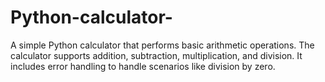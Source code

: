 # Python-calculator-
A simple Python calculator that performs basic arithmetic operations. 
The calculator supports addition, subtraction, multiplication, and division. 
It includes error handling to handle scenarios like division by zero.  
